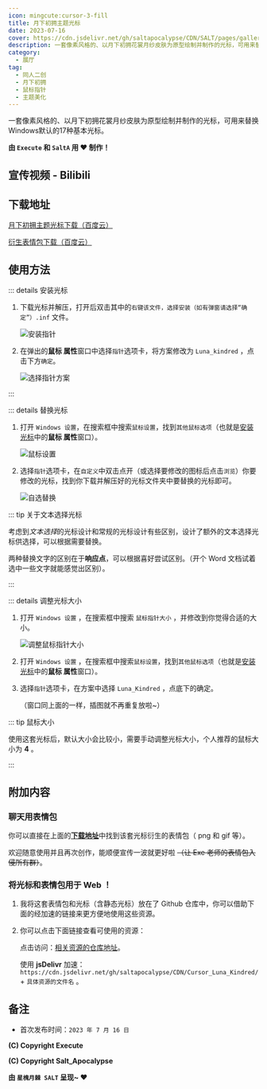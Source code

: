 ```yaml
---
icon: mingcute:cursor-3-fill
title: 月下初拥主题光标
date: 2023-07-16
cover: https://cdn.jsdelivr.net/gh/saltapocalypse/CDN/SALT/pages/gallery/2307-LunaKindredCursor/Cover.png
description: 一套像素风格的、以月下初拥花裳月纱皮肤为原型绘制并制作的光标，可用来替换Windows默认的17种基本光标。
category:
  - 展厅
tag:
  - 同人二创
  - 月下初拥
  - 鼠标指针
  - 主题美化
---
```


一套像素风格的、以月下初拥花裳月纱皮肤为原型绘制并制作的光标，可用来替换Windows默认的17种基本光标。

**由 `Execute` 和 `SaltA` 用 :heart: 制作！**

<!-- more -->

## 宣传视频 - Bilibili

<BiliBili bvid="BV1qj411d78N"/>

## 下载地址

[月下初拥主题光标下载（百度云）](https://pan.baidu.com/s/1LYK-rl0iaWN_OmwotpZQoQ?pwd=0328)

[衍生表情包下载（百度云）](https://pan.baidu.com/s/1xzVEDdN5DnJJUnQqq3E_aQ?pwd=0328)

## 使用方法

::: details 安装光标

1. 下载光标并解压，打开后双击其中的`右键该文件，选择安装（如有弹窗请选择“确定”）.inf` 文件。

    ![安装指针](https://cdn.jsdelivr.net/gh/saltapocalypse/CDN/SALT/pages/gallery/2307-LunaKindredCursor/P1_1.png)

2. 在弹出的**鼠标 属性**窗口中选择`指针`选项卡，将方案修改为 `Luna_kindred` ，点击下方`确定`。

    ![选择指针方案](https://cdn.jsdelivr.net/gh/saltapocalypse/CDN/SALT/pages/gallery/2307-LunaKindredCursor/P1_2.png)

:::

::: details 替换光标

1. 打开 `Windows 设置`，在搜索框中搜索`鼠标设置`，找到`其他鼠标选项`（也就是<u>安装光标</u>中的**鼠标 属性**窗口）。

    ![鼠标设置](https://cdn.jsdelivr.net/gh/saltapocalypse/CDN/SALT/pages/gallery/2307-LunaKindredCursor/P1_3.png)

2. 选择`指针`选项卡，在`自定义`中双击点开（或选择要修改的图标后点击`浏览`）你要修改的光标，找到你下载并解压好的光标文件夹中要替换的光标即可。

    ![自选替换](https://cdn.jsdelivr.net/gh/saltapocalypse/CDN/SALT/pages/gallery/2307-LunaKindredCursor/P1_4.png)

::: tip 关于文本选择光标

考虑到*文本选择*的光标设计和常规的光标设计有些区别，设计了额外的文本选择光标供选择，可以根据需要替换。

两种替换文字的区别在于**响应点**，可以根据喜好尝试区别。（开个 Word 文档试着选中一些文字就能感觉出区别）。

:::

::: details 调整光标大小

1. 打开 `Windows 设置` ，在搜索框中搜索 `鼠标指针大小` ，并修改到你觉得合适的大小。

    ![调整鼠标指针大小](https://cdn.jsdelivr.net/gh/saltapocalypse/CDN/SALT/pages/gallery/2307-LunaKindredCursor/P1_5.png)

2. 打开 `Windows 设置` ，在搜索框中搜索`鼠标设置`，找到`其他鼠标选项`（也就是<u>安装光标</u>中的**鼠标 属性**窗口）。

3. 选择`指针`选项卡，在方案中选择 `Luna_Kindred` ，点底下的确定。

    （窗口同上面的一样，插图就不再重复放啦~）

::: tip 鼠标大小

使用这套光标后，默认大小会比较小，需要手动调整光标大小，个人推荐的鼠标大小为 **4** 。

:::

## 附加内容

### 聊天用表情包

你可以直接在上面的[**下载地址**](#下载地址)中找到该套光标衍生的表情包（ png 和 gif 等）。

欢迎随意使用并且再次创作，能顺便宣传一波就更好啦 ~~（让 Exe 老师的表情包入侵所有群）~~。

### 将光标和表情包用于 Web ！

1.   我将这套表情包和光标（含静态光标）放在了 Github 仓库中，你可以借助下面的经加速的链接来更方便地使用这些资源。

2.   你可以点击下面链接查看可使用的资源：

     点击访问：[相关资源的仓库地址](https://github.com/saltapocalypse/CDN/tree/main/Cursor_Luna_Kindred)。

     使用 **jsDelivr** 加速：`https://cdn.jsdelivr.net/gh/saltapocalypse/CDN/Cursor_Luna_Kindred/` + `具体资源的文件名` 。

<!-- ### 衍生制品 - 贴纸 -->
<!-- TODO: -->

## 备注

- 首次发布时间：`2023 年 7 月 16 日`

**(C) Copyright Execute** 

**(C) Copyright Salt_Apocalypse**

**由 `星槐月棘 SALT` 呈现~ :heart:**